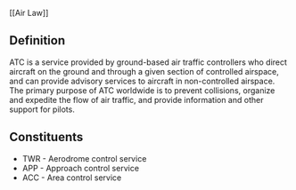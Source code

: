 [[Air Law]]


## Definition

ATC is a service provided by ground-based air traffic controllers who direct aircraft on the ground and through a given section of controlled airspace, and can provide advisory services to aircraft in non-controlled airspace. The primary purpose of ATC worldwide is to prevent collisions, organize and expedite the flow of air traffic, and provide information and other support for pilots.

## Сonstituents

- TWR - Aerodrome control service
- APP - Approach control service
- ACC - Area control service
